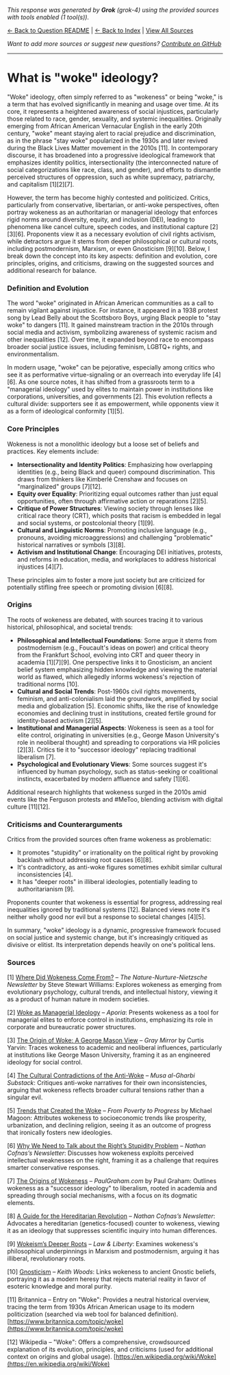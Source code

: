 <!-- 
Generated by: grok
Model: grok-4
Prompt type: sources
Tools enabled: True
Generated at: 2025-07-25T23:11:26.696932
-->

*This response was generated by **Grok** (grok-4) using the provided sources with tools enabled (1 tool(s)).*

[← Back to Question README](README.md) | [← Back to Index](../README.md) | [View All Sources](../allsources.md)

*Want to add more sources or suggest new questions? [Contribute on GitHub](https://github.com/justinwest/SuggestedSources)*

---

# What is "woke" ideology?

"Woke" ideology, often simply referred to as "wokeness" or being "woke," is a term that has evolved significantly in meaning and usage over time. At its core, it represents a heightened awareness of social injustices, particularly those related to race, gender, sexuality, and systemic inequalities. Originally emerging from African American Vernacular English in the early 20th century, "woke" meant staying alert to racial prejudice and discrimination, as in the phrase "stay woke" popularized in the 1930s and later revived during the Black Lives Matter movement in the 2010s [11]. In contemporary discourse, it has broadened into a progressive ideological framework that emphasizes identity politics, intersectionality (the interconnected nature of social categorizations like race, class, and gender), and efforts to dismantle perceived structures of oppression, such as white supremacy, patriarchy, and capitalism [1][2][7].

However, the term has become highly contested and politicized. Critics, particularly from conservative, libertarian, or anti-woke perspectives, often portray wokeness as an authoritarian or managerial ideology that enforces rigid norms around diversity, equity, and inclusion (DEI), leading to phenomena like cancel culture, speech codes, and institutional capture [2][3][6]. Proponents view it as a necessary evolution of civil rights activism, while detractors argue it stems from deeper philosophical or cultural roots, including postmodernism, Marxism, or even Gnosticism [9][10]. Below, I break down the concept into its key aspects: definition and evolution, core principles, origins, and criticisms, drawing on the suggested sources and additional research for balance.

### Definition and Evolution
The word "woke" originated in African American communities as a call to remain vigilant against injustice. For instance, it appeared in a 1938 protest song by Lead Belly about the Scottsboro Boys, urging Black people to "stay woke" to dangers [11]. It gained mainstream traction in the 2010s through social media and activism, symbolizing awareness of systemic racism and other inequalities [12]. Over time, it expanded beyond race to encompass broader social justice issues, including feminism, LGBTQ+ rights, and environmentalism.

In modern usage, "woke" can be pejorative, especially among critics who see it as performative virtue-signaling or an overreach into everyday life [4][6]. As one source notes, it has shifted from a grassroots term to a "managerial ideology" used by elites to maintain power in institutions like corporations, universities, and governments [2]. This evolution reflects a cultural divide: supporters see it as empowerment, while opponents view it as a form of ideological conformity [1][5].

### Core Principles
Wokeness is not a monolithic ideology but a loose set of beliefs and practices. Key elements include:
- **Intersectionality and Identity Politics**: Emphasizing how overlapping identities (e.g., being Black and queer) compound discrimination. This draws from thinkers like Kimberlé Crenshaw and focuses on "marginalized" groups [7][12].
- **Equity over Equality**: Prioritizing equal outcomes rather than just equal opportunities, often through affirmative action or reparations [2][5].
- **Critique of Power Structures**: Viewing society through lenses like critical race theory (CRT), which posits that racism is embedded in legal and social systems, or postcolonial theory [1][9].
- **Cultural and Linguistic Norms**: Promoting inclusive language (e.g., pronouns, avoiding microaggressions) and challenging "problematic" historical narratives or symbols [3][8].
- **Activism and Institutional Change**: Encouraging DEI initiatives, protests, and reforms in education, media, and workplaces to address historical injustices [4][7].

These principles aim to foster a more just society but are criticized for potentially stifling free speech or promoting division [6][8].

### Origins
The roots of wokeness are debated, with sources tracing it to various historical, philosophical, and societal trends:
- **Philosophical and Intellectual Foundations**: Some argue it stems from postmodernism (e.g., Foucault's ideas on power) and critical theory from the Frankfurt School, evolving into CRT and queer theory in academia [1][7][9]. One perspective links it to Gnosticism, an ancient belief system emphasizing hidden knowledge and viewing the material world as flawed, which allegedly informs wokeness's rejection of traditional norms [10].
- **Cultural and Social Trends**: Post-1960s civil rights movements, feminism, and anti-colonialism laid the groundwork, amplified by social media and globalization [5]. Economic shifts, like the rise of knowledge economies and declining trust in institutions, created fertile ground for identity-based activism [2][5].
- **Institutional and Managerial Aspects**: Wokeness is seen as a tool for elite control, originating in universities (e.g., George Mason University's role in neoliberal thought) and spreading to corporations via HR policies [2][3]. Critics tie it to "successor ideology" replacing traditional liberalism [7].
- **Psychological and Evolutionary Views**: Some sources suggest it's influenced by human psychology, such as status-seeking or coalitional instincts, exacerbated by modern affluence and safety [1][6].

Additional research highlights that wokeness surged in the 2010s amid events like the Ferguson protests and #MeToo, blending activism with digital culture [11][12].

### Criticisms and Counterarguments
Critics from the provided sources often frame wokeness as problematic:
- It promotes "stupidity" or irrationality on the political right by provoking backlash without addressing root causes [6][8].
- It's contradictory, as anti-woke figures sometimes exhibit similar cultural inconsistencies [4].
- It has "deeper roots" in illiberal ideologies, potentially leading to authoritarianism [9].

Proponents counter that wokeness is essential for progress, addressing real inequalities ignored by traditional systems [12]. Balanced views note it's neither wholly good nor evil but a response to societal changes [4][5].

In summary, "woke" ideology is a dynamic, progressive framework focused on social justice and systemic change, but it's increasingly critiqued as divisive or elitist. Its interpretation depends heavily on one's political lens.

### Sources
[1] [Where Did Wokeness Come From?](https://www.stevestewartwilliams.com/p/where-did-wokeness-come-from) – *The Nature-Nurture-Nietzsche Newsletter* by Steve Stewart Williams: Explores wokeness as emerging from evolutionary psychology, cultural trends, and intellectual history, viewing it as a product of human nature in modern societies.

[2] [Woke as Managerial Ideology](https://www.aporiamagazine.com/p/woke-as-managerial-ideology) – *Aporia*: Presents wokeness as a tool for managerial elites to enforce control in institutions, emphasizing its role in corporate and bureaucratic power structures.

[3] [The Origin of Woke: A George Mason View](https://graymirror.substack.com/p/the-origin-of-woke-a-george-mason) – *Gray Mirror* by Curtis Yarvin: Traces wokeness to academic and neoliberal influences, particularly at institutions like George Mason University, framing it as an engineered ideology for social control.

[4] [The Cultural Contradictions of the Anti-Woke](https://musaalgharbi.substack.com/p/the-cultural-contradictions-of-the) – *Musa al-Gharbi Substack*: Critiques anti-woke narratives for their own inconsistencies, arguing that wokeness reflects broader cultural tensions rather than a singular evil.

[5] [Trends that Created the Woke](https://frompovertytoprogress.substack.com/p/trends-that-created-the-woke) – *From Poverty to Progress* by Michael Magoon: Attributes wokeness to socioeconomic trends like prosperity, urbanization, and declining religion, seeing it as an outcome of progress that ironically fosters new ideologies.

[6] [Why We Need to Talk about the Right’s Stupidity Problem](https://ncofnas.com/p/why-we-need-to-talk-about-the-rights) – *Nathan Cofnas’s Newsletter*: Discusses how wokeness exploits perceived intellectual weaknesses on the right, framing it as a challenge that requires smarter conservative responses.

[7] [The Origins of Wokeness](https://paulgraham.com/woke.html) – *PaulGraham.com* by Paul Graham: Outlines wokeness as a "successor ideology" to liberalism, rooted in academia and spreading through social mechanisms, with a focus on its dogmatic elements.

[8] [A Guide for the Hereditarian Revolution](https://ncofnas.com/p/a-guide-for-the-hereditarian-revolution) – *Nathan Cofnas’s Newsletter*: Advocates a hereditarian (genetics-focused) counter to wokeness, viewing it as an ideology that suppresses scientific inquiry into human differences.

[9] [Wokeism’s Deeper Roots](https://lawliberty.org/book-review/wokeisms-deeper-roots) – *Law & Liberty*: Examines wokeness's philosophical underpinnings in Marxism and postmodernism, arguing it has illiberal, revolutionary roots.

[10] [Gnosticism](https://keithwoods.pub/p/gnosticism) – *Keith Woods*: Links wokeness to ancient Gnostic beliefs, portraying it as a modern heresy that rejects material reality in favor of esoteric knowledge and moral purity.

[11] Britannica – Entry on "Woke": Provides a neutral historical overview, tracing the term from 1930s African American usage to its modern politicization (searched via web tool for balanced definition). [https://www.britannica.com/topic/woke](https://www.britannica.com/topic/woke)

[12] Wikipedia – "Woke": Offers a comprehensive, crowdsourced explanation of its evolution, principles, and criticisms (used for additional context on origins and global usage). [https://en.wikipedia.org/wiki/Woke](https://en.wikipedia.org/wiki/Woke)
